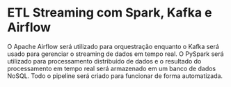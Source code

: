 # ETL Streaming com Spark, Kafka e Airflow

O Apache Airflow será utilizado para orquestração enquanto o Kafka será usado para gerenciar o streaming de dados em tempo real. O PySpark será utilizado para processamento distribuído de dados e o resultado do processamento em tempo real será armazenado em um banco de dados NoSQL. Todo o pipeline será criado para funcionar de forma automatizada.
